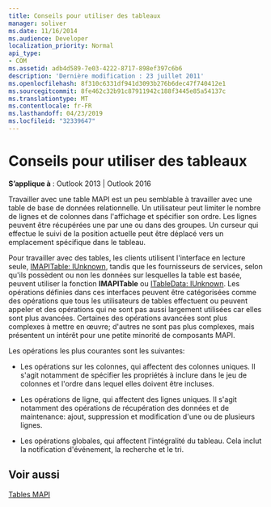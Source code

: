 ```yaml
---
title: Conseils pour utiliser des tableaux
manager: soliver
ms.date: 11/16/2014
ms.audience: Developer
localization_priority: Normal
api_type:
- COM
ms.assetid: adb4d589-7e03-4222-8717-898ef397c6b6
description: 'Dernière modification : 23 juillet 2011'
ms.openlocfilehash: 8f310c6331df941d3093b276b6dec47f740412e1
ms.sourcegitcommit: 8fe462c32b91c87911942c188f3445e85a54137c
ms.translationtype: MT
ms.contentlocale: fr-FR
ms.lasthandoff: 04/23/2019
ms.locfileid: "32339647"
---
```

# <a name="tips-for-working-with-tables"></a>Conseils pour utiliser des tableaux

  
  
**S’applique à** : Outlook 2013 | Outlook 2016 
  
Travailler avec une table MAPI est un peu semblable à travailler avec une table de base de données relationnelle. Un utilisateur peut limiter le nombre de lignes et de colonnes dans l'affichage et spécifier son ordre. Les lignes peuvent être récupérées une par une ou dans des groupes. Un curseur qui effectue le suivi de la position actuelle peut être déplacé vers un emplacement spécifique dans le tableau. 
  
Pour travailler avec des tables, les clients utilisent l'interface en lecture seule, [IMAPITable: IUnknown](imapitableiunknown.md), tandis que les fournisseurs de services, selon qu'ils possèdent ou non les données sur lesquelles la table est basée, peuvent utiliser la fonction **IMAPITable** ou [ITableData: IUnknown](itabledataiunknown.md). Les opérations définies dans ces interfaces peuvent être catégorisées comme des opérations que tous les utilisateurs de tables effectuent ou peuvent appeler et des opérations qui ne sont pas aussi largement utilisées car elles sont plus avancées. Certaines des opérations avancées sont plus complexes à mettre en œuvre; d'autres ne sont pas plus complexes, mais présentent un intérêt pour une petite minorité de composants MAPI. 
  
Les opérations les plus courantes sont les suivantes:
  
- Les opérations sur les colonnes, qui affectent des colonnes uniques. Il s'agit notamment de spécifier les propriétés à inclure dans le jeu de colonnes et l'ordre dans lequel elles doivent être incluses.
    
- Les opérations de ligne, qui affectent des lignes uniques. Il s'agit notamment des opérations de récupération des données et de maintenance: ajout, suppression et modification d'une ou de plusieurs lignes.
    
- Les opérations globales, qui affectent l'intégralité du tableau. Cela inclut la notification d'événement, la recherche et le tri.
    
## <a name="see-also"></a>Voir aussi



[Tables MAPI](mapi-tables.md)

